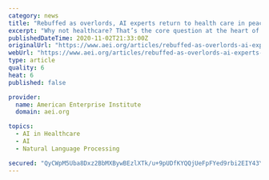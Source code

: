 ```yaml
---
category: news
title: "Rebuffed as overlords, AI experts return to health care in peace, seeking partnership with clinicians"
excerpt: "Why not healthcare? That’s the core question at the heart of efforts to apply emerging digital and data technologies to healthcare and life science. As Suchi Saria, an entrepreneur and a computer scientist at John Hopkins,"
publishedDateTime: 2020-11-02T21:33:00Z
originalUrl: "https://www.aei.org/articles/rebuffed-as-overlords-ai-experts-return-to-health-care-in-peace-seeking-partnership-with-clinicians/"
webUrl: "https://www.aei.org/articles/rebuffed-as-overlords-ai-experts-return-to-health-care-in-peace-seeking-partnership-with-clinicians/"
type: article
quality: 6
heat: 6
published: false

provider:
  name: American Enterprise Institute
  domain: aei.org

topics:
  - AI in Healthcare
  - AI
  - Natural Language Processing

secured: "QyCWpM5Uba8Dxz2BbMXBywBEzlXTk/u+9pUDfKYQQjUeFpFYed9rbi2EIY43Y4n5sfyi02YY3hWBjjfcFEKf16ESWrbtCa0FMJ49rz1huuARQPUqxQM6NICAHcM5ggQeBH6qroM3SSceM8rRE1aGOGJT3SdjqGhq/YVf4Zx0vMnzENxaYaGXGH+45mIVGi0VjjEsnrFy3wp+RayCZPl5lwYjOfKh1evtKoRYb2w7xjEYcbGOeQFvc87IHy6/vvAW+cwrtaJ1o6WG0p2Q5UhknhmDmSr+VIvX9xpWPEA63q8xwwTWwKnFbQvm4FjOt01xRts27BywJPYdxOwFVq4r4kir+kMELvgzq3zOklpE+0c=;fYljbqV0P6UsBBrxsQZ5bA=="
---
```


